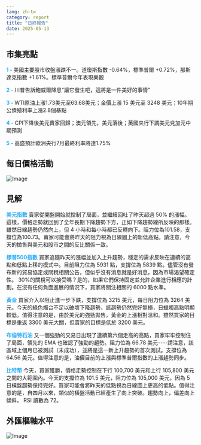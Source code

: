 ```yaml
---
lang: zh-tw
category: report
title: "日終報告"
date: 2025-05-13
---
```



<h2>市集亮點</h2>
<strong style="color: #2caef7;">1 - </strong> 美國主要股市收盤漲跌不一。道瓊斯指數 -0.64%，標準普爾 +0.72%，那斯達克指數 +1.61%。標準普爾今年表現樂觀

<strong style="color: #2caef7;">2 - </strong> 川普告訴鮑威爾降息"讓它發生吧，這將是一件美好的事情"

<strong style="color: #2caef7;">3 - </strong> WTI原油上漲1.73美元至63.68美元；金價上漲 15 美元至 3248 美元；10年期公債殖利率上漲2.8個基點

<strong style="color: #2caef7;">4 - </strong> CPI下降後美元賣家回歸；澳元領先，美元落後；英國央行下調美元兌加元中期預測

<strong style="color: #2caef7;">5 - </strong> 高盛預計歐洲央行7月最終利率將達1.75%



<h2>每日價格活動</h2>
<img src="https://markleighedu.github.io/img/May-2025/13-May-2025/price.jpg" alt="Image"/>

<h2>見解</h2>
<strong style="color: #2caef7;">美元指數</strong> 賣家從開盤開始就控制了局面，並繼續回吐了昨天超過 50% 的漲幅。這樣，價格走勢就回到了全年長期下降趨勢下方，正如下降趨勢線所反映的那樣。雖然日線趨勢仍然向上，但 4 小時和每小時都已反轉向下。阻力位為101.58，支撐位為100.73。賣家可能會將昨天的阻力視為日線圖上的新低高點。請注意，今天的拋售與美元和股市之間的反比關係一致。

<strong style="color: #2caef7;">標普500指數</strong> 買家追隨昨天的漲幅並加入上升趨勢，穩定的需求反映在連續的高點和低點上移的模式中。目前阻力位為 5931 點，支撐位為 5839 點。儘管沒有發布新的貿易協定或關稅相關公告，但似乎沒有消息就是好消息，因為市場渴望確定性。 30%的關稅可以接受嗎？是的，如果它們保持固定並允許企業進行相應的計劃。在沒有任何負面進展的情況下，買家將關注相關的 6000 點水準。

<strong style="color: #2caef7;">黃金</strong> 買家介入以阻止進一步下跌，支撐位為 3215 美元，每日阻力位為 3264 美元。今天的綠色燭台不足以破壞下降趨勢，該趨勢仍然完好無損，日蠟燭高點明顯較低。值得注意的是，由於美元的強勁拋售，黃金的上漲相對溫和。雖然買家的目標是重返 3300 美元大關，但賣家的目標是低於 3200 美元。

<strong style="color: #2caef7;">布倫特石油</strong> 又一個強勁的交易日出現了連續第六個走高的高點，買家牢牢控制住了局面，領先的 EMA 也確認了強勁的趨勢。阻力位為 66.78 美元----請注意，該區域上個月已被測試（未成功），並將是這一新上升趨勢的首次測試。支撐位為 64.56 美元。值得注意的是，油價目前的上漲與標準普爾指數的上漲趨勢同步。 

<strong style="color: #2caef7;">比特幣</strong> 今天，買家獲勝，價格走勢控制在下行 100,700 美元和上行 105,800 美元之間的大範圍內。今天的支撐位為 101.5 美元，阻力位為 105,000 美元，因為 5 日橫盤趨勢保持完好。買家可能會將昨天的低點視為日線圖上更高的低點。值得注意的是，自四月以來，類似的橫盤活動已經產生了向上突破。趨勢向上，偏差向上傾斜。 RSI 讀數為 72。 



<h2>外匯樞軸水平</h2>
<img src="https://markleighedu.github.io/img/May-2025/13-May-2025/pivot.jpg" alt="Image"/>